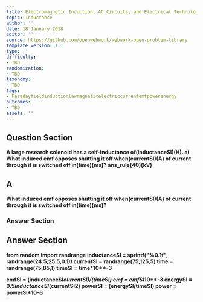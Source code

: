 ```yaml
---
title: Electromagnetic Induction, AC Circuits, and Electrical Technologies
topic: Inductance
author: ''
date: 18 January 2018
editor: ''
source: https://github.com/openwebwork/webwork-open-problem-library
template_version: 1.1
type: ''
difficulty:
- TBD
randomization:
- TBD
taxonomy:
- TBD
tags:
- Faradayfieldinductionlawmagneticelectriccurrentemfpowerenergy
outcomes:
- TBD
assets: ''
---
```


## Question Section 

<b>
A large research solenoid has a self-inductance of(inductanceSI)(H).
a) What induced emf opposes shutting it off when(currentSI)(A) of current through it is switched off in(time)(ms)?
ans_rule(40)(kV)

## A
What induced emf opposes shutting it off when(currentSI)(A) of current through it is switched off in(time)(ms)?
### Answer Section


## Answer Section

from random import randrange
inductanceSI = sprintf("%0.1f", randrange(24.5,25.5,0.1))
currentSI = randrange(75,125,5)
time = randrange(75,85,1)
timeSI = time*10**-3

emfSI = (inductanceSI*currentSI)/(timeSI)
emf = emfSI*10**-3
energySI = 0.5*inductanceSI*(currentSI**2)
powerSI = (energySI/timeSI)
power = powerSI*10**-6